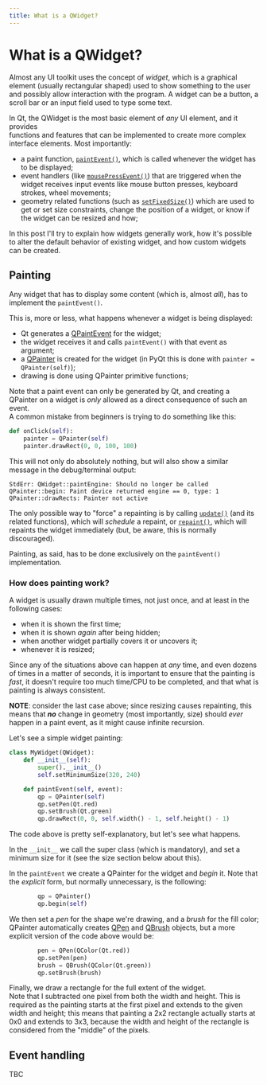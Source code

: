 ```yaml
---
title: What is a QWidget?
---
```


# What is a QWidget?

Almost any UI toolkit uses the concept of *widget*, which is a graphical element 
(usually rectangular shaped) used to show something to the user and possibly allow
interaction with the program. A widget can be a button, a scroll bar or an input
field used to type some text.

In Qt, the QWidget is the most basic element of *any* UI element, and it provides  
functions and features that can be implemented to create more complex interface 
elements. Most importantly:

- a paint function, [`paintEvent()`](https://doc.qt.io/qt-5/qwidget.html#paintEvent), 
which is called whenever the widget has to be displayed;
- event handlers (like [`mousePressEvent()`](https://doc.qt.io/qt-5/qwidget.html#mousePressEvent))
that are triggered when the widget receives input events like mouse button presses, 
keyboard strokes, wheel movements;
- geometry related functions (such as [`setFixedSize()`](https://doc.qt.io/qt-5/qwidget.html#setFixedSize))
which are used to get or set size constraints, change the position of a widget, or 
know if the widget can be resized and how;

In this post I'll try to explain how widgets generally work, how it's possible to
alter the default behavior of existing widget, and how custom widgets can be created.

<!--more-->

## Painting

Any widget that has to display some content (which is, almost *all*), has to implement
the `paintEvent()`.

This is, more or less, what happens whenever a widget is being displayed:

  - Qt generates a [QPaintEvent](https://doc.qt.io/qt-5/qpaintevent.html) for the widget;
  - the widget receives it and calls `paintEvent()` with that event as argument;
  - a [QPainter](https://doc.qt.io/qt-5/qpainter.html) is created for the widget (in PyQt
  this is done with `painter = QPainter(self)`);
  - drawing is done using QPainter primitive functions;

Note that a paint event can only be generated by Qt, and creating a QPainter on a widget
is *only* allowed as a direct consequence of such an event.  
A common mistake from beginners is trying to do something like this:

```python
def onClick(self):
    painter = QPainter(self)
    painter.drawRect(0, 0, 100, 100)
```

This will not only do absolutely nothing, but will also show a similar message in the
debug/terminal output:

```
StdErr: QWidget::paintEngine: Should no longer be called
QPainter::begin: Paint device returned engine == 0, type: 1
QPainter::drawRects: Painter not active
```

The only possible way to "force" a repainting is by calling 
[`update()`](https://doc.qt.io/qt-5/qwidget.html#update) (and its related functions), 
which will *schedule* a repaint, or [`repaint()`](https://doc.qt.io/qt-5/qwidget.html#repaint),
which will repaints the widget immediately (but, be aware, this is normally discouraged).

Painting, as said, has to be done exclusively on the `paintEvent()` implementation.

### How does painting work?

A widget is usually drawn multiple times, not just once, and at least in the following cases:

  - when it is shown the first time;
  - when it is shown *again* after being hidden;
  - when another widget partially covers it or uncovers it;
  - whenever it is resized;

Since any of the situations above can happen at *any* time, and even dozens of times in a
matter of seconds, it is important to ensure that the painting is *fast*, it doesn't require
too much time/CPU to be completed, and that what is painting is always consistent.

**NOTE**: consider the last case above; since resizing causes repainting, this means that 
***no*** change in geometry (most importantly, size) should *ever* happen in a paint
event, as it might cause infinite recursion.

Let's see a simple widget painting:

```python
class MyWidget(QWidget):
    def __init__(self):
        super().__init__()
        self.setMinimumSize(320, 240)

    def paintEvent(self, event):
        qp = QPainter(self)
        qp.setPen(Qt.red)
        qp.setBrush(Qt.green)
        qp.drawRect(0, 0, self.width() - 1, self.height() - 1)
```

The code above is pretty self-explanatory, but let's see what happens.

In the `__init__` we call the super class (which is mandatory), and set a 
minimum size for it (see the size section below about this).

In the `paintEvent` we create a QPainter for the widget and *begin* it. Note that 
the *explicit* form, but normally unnecessary, is the following:

```python
        qp = QPainter()
        qp.begin(self)
```

We then set a *pen* for the shape we're drawing, and a *brush* for the fill color;
QPainter automatically creates [QPen](https://doc.qt.io/qt-5/qpen.html) and 
[QBrush](https://doc.qt.io/qt-5/qbrush.html) objects, but a more explicit version
of the code above would be:

```python
        pen = QPen(QColor(Qt.red))
        qp.setPen(pen)
        brush = QBrush(QColor(Qt.green))
        qp.setBrush(brush)
```

Finally, we draw a rectangle for the full extent of the widget.  
Note that I subtracted one pixel from both the width and height. This is required as
the painting starts at the first pixel and extends to the given width and height;
this means that painting a 2x2 rectangle actually starts at 0x0 and extends to 3x3,
because the width and height of the rectangle is considered from the "middle" of the
pixels.

## Event handling


TBC


